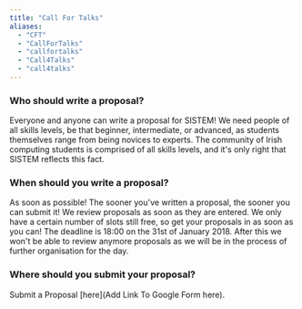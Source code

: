 ```yaml
---
title: "Call For Talks"
aliases:
  - "CFT"
  - "CallForTalks"
  - "callfortalks"
  - "Call4Talks"
  - "call4talks"
---
```


### Who should write a proposal?

Everyone and anyone can write a proposal for SISTEM! We need people of all
skills levels, be that beginner, intermediate, or advanced, as students
themselves range from being novices to experts. The community of Irish computing
students is comprised of all skills levels, and it's only right that SISTEM
reflects this fact.

### When should you write a proposal?

As soon as possible! The sooner you've written a proposal, the sooner you can
submit it! We review proposals as soon as they are entered. We only have a
certain number of slots still free, so get your proposals in as soon as you can!
The deadline is 18:00 on the 31st of January 2018. After this we won't be able
to review anymore proposals as we will be in the process of further organisation
for the day.

### Where should you submit your proposal?

Submit a Proposal [here](Add Link To Google Form here).
